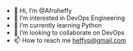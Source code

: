 - 👋 Hi, I’m @Afroheffy
- 👀 I’m interested in DevOps Engineering
- 🌱 I’m currently learning Python
- 💞️ I’m looking to collaborate on DevOps
- 📫 How to reach me heffyp@gmail.com

<!---
Afroheffy/Afroheffy is a ✨ special ✨ repository because its `README.md` (this file) appears on your GitHub profile.
You can click the Preview link to take a look at your changes.
--->
